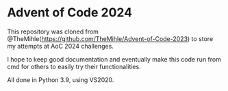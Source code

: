 # Advent of Code 2024

This repository was cloned from @TheMihle(https://github.com/TheMihle/Advent-of-Code-2023) to store my attempts at AoC 2024 challenges.

I hope to keep good documentation and eventually make this code run from cmd for others to easily try their functionalities.

All done in Python 3.9, using VS2020.
